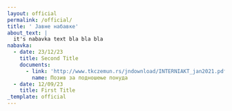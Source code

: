 ```yaml
---
layout: official
permalink: /official/
title: ' Jавнe набавке'
about_text: |
  it's nabavka text bla bla bla
nabavka:
  - date: 23/12/23
    title: Second Title
    documents:
      - link: 'http://www.tkczemun.rs/jndownload/INTERNIAKT_jan2021.pdf'
        name: Позив за подношење понуда
  - date: 12/09/23
    title: First Title
_template: official
---
```
























